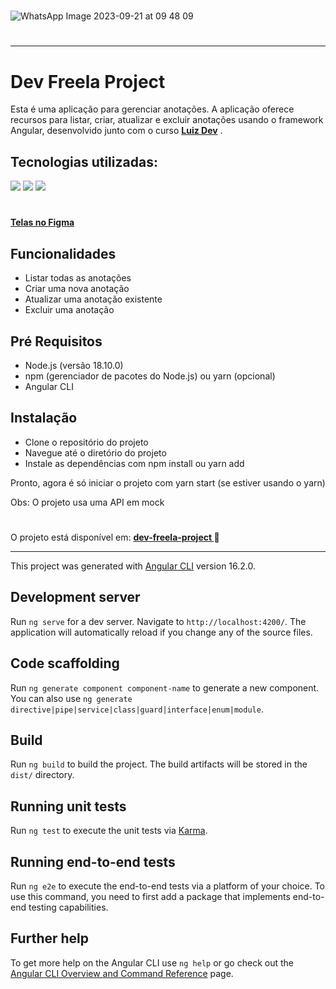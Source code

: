 
<h1></h1>

![WhatsApp Image 2023-09-21 at 09 48 09](https://github.com/eduardonunespp/DevFreelaAngular/assets/100363170/2569e461-d268-49f7-aa91-2cc7aa70a0e8)

<h1></h1>

<hr>

<div>
 
 <h1>Dev Freela Project</h1>
 
Esta é uma aplicação para gerenciar anotações. A aplicação oferece recursos para listar, criar, atualizar e excluir anotações usando o framework Angular, desenvolvido junto com o curso <strong><a href="https://www.luisdev.com.br/">Luiz Dev</a></strong> .
 
 <h2>Tecnologias utilizadas:</h2>
 
 <div>
    <img src="https://img.shields.io/badge/Angular-DD0031?style=for-the-badge&logo=angular&logoColor=white" />
    <img src="https://img.shields.io/badge/TypeScript-007ACC?style=for-the-badge&logo=typescript&logoColor=white"/>
    <img src="https://img.shields.io/badge/SASS-hotpink.svg?style=for-the-badge&logo=SASS&logoColor=white"/>
 </div>
  
 <div>

 <h1></h1>

 <strong><a href="https://www.figma.com/file/tiCSB5k2WxOkmuZcViV0TT/TODO?node-id=63%3A1950" >Telas no Figma</a></strong> 
  
 </div>
 
 <h2>Funcionalidades</h2>
 

- Listar todas as anotações
- Criar uma nova anotação
- Atualizar uma anotação existente
- Excluir uma anotação

 
 <h2>Pré Requisitos</h2>
  
- Node.js (versão 18.10.0)
- npm (gerenciador de pacotes do Node.js) ou yarn (opcional)
- Angular CLI


<h2>Instalação</h2>

- Clone o repositório do projeto
- Navegue até o diretório do projeto
- Instale as dependências com npm install ou yarn add

Pronto, agora é só iniciar o projeto com yarn start (se estiver usando o yarn)

Obs: O projeto usa uma API em mock



 <h1></h1>

 
 O projeto está disponível em:  <strong> <a href="https://dev-freela-angular.vercel.app/"> dev-freela-project </a></strong> 
🚀

<hr>
 
</div>

This project was generated with [Angular CLI](https://github.com/angular/angular-cli) version 16.2.0.

## Development server

Run `ng serve` for a dev server. Navigate to `http://localhost:4200/`. The application will automatically reload if you change any of the source files.

## Code scaffolding

Run `ng generate component component-name` to generate a new component. You can also use `ng generate directive|pipe|service|class|guard|interface|enum|module`.

## Build

Run `ng build` to build the project. The build artifacts will be stored in the `dist/` directory.

## Running unit tests

Run `ng test` to execute the unit tests via [Karma](https://karma-runner.github.io).

## Running end-to-end tests

Run `ng e2e` to execute the end-to-end tests via a platform of your choice. To use this command, you need to first add a package that implements end-to-end testing capabilities.

## Further help

To get more help on the Angular CLI use `ng help` or go check out the [Angular CLI Overview and Command Reference](https://angular.io/cli) page.
